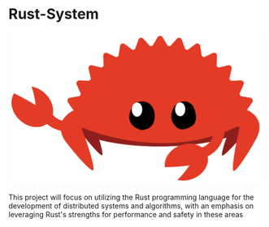 # Rust-System

<img src="images/not_desired_behavior.svg" alt="Rust" width="500" height="300">

This project will focus on utilizing the Rust programming language for the development of distributed systems and algorithms, with an emphasis on leveraging Rust's strengths for performance and safety in these areas
